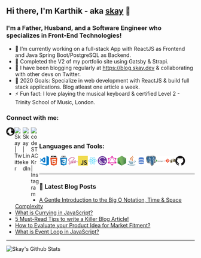 ## Hi there, I'm Karthik - aka [skay][website] 👋

### I'm a Father, Husband, and a Software Engineer who specializes in Front-End Technologies!

- 🔭 I’m currently working on a full-stack App with ReactJS as Frontend and Java Spring Boot/PostgreSQL as Backend.
- 🌱 Completed the V2 of my portfolio site using Gatsby & Strapi.
- 👯 I have been blogging regularly at https://blog.skay.dev & collaborating with other devs on Twitter.
- 🥅 2020 Goals: Specialize in web development with ReactJS & build full stack applications. Blog atleast one article a week.
- ⚡ Fun fact: I love playing the musical keyboard & certified Level 2 - Trinity School of Music, London.

### Connect with me:

[<img align="left" alt="skay.dev" width="22px" src="https://raw.githubusercontent.com/iconic/open-iconic/master/svg/globe.svg" />][website]
[<img align="left" alt="Skay | Twitter" width="22px" src="https://cdn.jsdelivr.net/npm/simple-icons@v3/icons/twitter.svg" />][twitter]
[<img align="left" alt="Skay | LinkedIn" width="22px" src="https://cdn.jsdelivr.net/npm/simple-icons@v3/icons/linkedin.svg" />][linkedin]
[<img align="left" alt="codeSTACKr | Instagram" width="22px" src="https://cdn.jsdelivr.net/npm/simple-icons@v3/icons/instagram.svg" />][instagram]

<br />

### Languages and Tools:

<img align="left" alt="Visual Studio Code" width="26px" src="https://raw.githubusercontent.com/github/explore/80688e429a7d4ef2fca1e82350fe8e3517d3494d/topics/visual-studio-code/visual-studio-code.png" />
<img align="left" alt="HTML5" width="26px" src="https://raw.githubusercontent.com/github/explore/80688e429a7d4ef2fca1e82350fe8e3517d3494d/topics/html/html.png" />
<img align="left" alt="CSS3" width="26px" src="https://raw.githubusercontent.com/github/explore/80688e429a7d4ef2fca1e82350fe8e3517d3494d/topics/css/css.png" />
<img align="left" alt="Sass" width="26px" src="https://raw.githubusercontent.com/github/explore/80688e429a7d4ef2fca1e82350fe8e3517d3494d/topics/sass/sass.png" />
<img align="left" alt="JavaScript" width="26px" src="https://raw.githubusercontent.com/github/explore/80688e429a7d4ef2fca1e82350fe8e3517d3494d/topics/javascript/javascript.png" />
<img align="left" alt="React" width="26px" src="https://raw.githubusercontent.com/github/explore/80688e429a7d4ef2fca1e82350fe8e3517d3494d/topics/react/react.png" />
<img align="left" alt="Gatsby" width="26px" src="https://raw.githubusercontent.com/github/explore/e94815998e4e0713912fed477a1f346ec04c3da2/topics/gatsby/gatsby.png" />
<img align="left" alt="GraphQL" width="26px" src="https://raw.githubusercontent.com/github/explore/80688e429a7d4ef2fca1e82350fe8e3517d3494d/topics/graphql/graphql.png" />
<img align="left" alt="Node.js" width="26px" src="https://raw.githubusercontent.com/github/explore/80688e429a7d4ef2fca1e82350fe8e3517d3494d/topics/nodejs/nodejs.png" />
<img align="left" alt="Deno" width="26px" src="https://raw.githubusercontent.com/github/explore/361e2821e2dea67711cde99c9c40ed357061cf27/topics/java/java.png" />
<img align="left" alt="SQL" width="26px" src="https://raw.githubusercontent.com/github/explore/80688e429a7d4ef2fca1e82350fe8e3517d3494d/topics/sql/sql.png" />
<img align="left" alt="MySQL" width="26px" src="https://raw.githubusercontent.com/github/explore/80688e429a7d4ef2fca1e82350fe8e3517d3494d/topics/postgresql/postgresql.png" />
<img align="left" alt="MongoDB" width="26px" src="https://raw.githubusercontent.com/github/explore/80688e429a7d4ef2fca1e82350fe8e3517d3494d/topics/mongodb/mongodb.png" />
<img align="left" alt="Git" width="26px" src="https://raw.githubusercontent.com/github/explore/80688e429a7d4ef2fca1e82350fe8e3517d3494d/topics/git/git.png" />
<img align="left" alt="GitHub" width="26px" src="https://raw.githubusercontent.com/github/explore/78df643247d429f6cc873026c0622819ad797942/topics/github/github.png" />

<br />
<br />

---

### 📕 Latest Blog Posts

<!-- BLOG-POST-LIST:START -->
- [A Gentle Introduction to the Big O Notation, Time & Space Complexity](https://dev.to/skaytech/a-gentle-introduction-to-the-big-o-notation-time-space-complexity-3hdd)
- [What is Currying in JavaScript?](https://dev.to/dailydotdev/what-is-currying-in-javascript-3n9l)
- [5 Must-Read Tips to write a Killer Blog Article!](https://dev.to/skaytech/5-must-read-tips-to-write-a-killer-blog-article-510c)
- [How to Evaluate your Product Idea for Market Fitment?](https://dev.to/skaytech/how-to-evaluate-your-product-idea-for-market-fitment-n5e)
- [What is Event Loop in JavaScript?](https://dev.to/skaytech/what-is-event-loop-in-javascript-5356)
<!-- BLOG-POST-LIST:END -->

---

<img align="left" alt="Skay's Github Stats" src="https://github-readme-stats.vercel.app/api?username=skaytech&show_icons=true&hide_border=true">

[website]: https://skay.dev
[twitter]: https://twitter.com/skay_tech
[linkedin]: https://www.linkedin.com/in/kshivkumar/
[instagram]: https://www.instagram.com/skay_haan/

